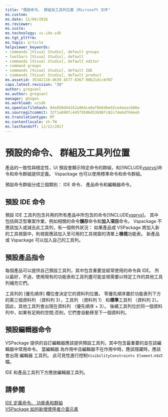 ```yaml
---
title: "預設命令、 群組及工具列位置 |Microsoft 文件"
ms.custom: 
ms.date: 11/04/2016
ms.reviewer: 
ms.suite: 
ms.technology: vs-ide-sdk
ms.tgt_pltfrm: 
ms.topic: article
helpviewer_keywords:
- commands [Visual Studio], default groups
- toolbars [Visual Studio], default
- commands [Visual Studio], default editor
- command groups
- commands [Visual Studio], default IDE
- commands [Visual Studio], default product
ms.assetid: 35342110-d639-4577-8367-00b21dcc6f07
caps.latest.revision: "30"
author: gregvanl
ms.author: gregvanl
manager: ghogen
ms.workload: vssdk
ms.openlocfilehash: 84e850d44162a964ce6ef8b64be92ce4eeacb86e
ms.sourcegitcommit: 32f1a690fc445f9586d53698fc82c7debd784eeb
ms.translationtype: MT
ms.contentlocale: zh-TW
ms.lasthandoff: 12/22/2017
---
```

# <a name="default-command-group-and-toolbar-placement"></a>預設的命令、 群組及工具列位置
產品的一致性與穩定性，UI 預設會顯示特定命令的群組，和[!INCLUDE[vsprvs](../../code-quality/includes/vsprvs_md.md)]命令和命令群組提供定義。 Vspackage 也可以使用標準命令和命令群組。  
  
 預設命令群組分成三個類別： IDE 命令、 產品命令和編輯器命令。  
  
## <a name="default-ide-commands"></a>預設 IDE 命令  
 預設 IDE 工具列包含共用的所有產品中所包含的命令[!INCLUDE[vsprvs](../../code-quality/includes/vsprvs_md.md)]。 其中包括與泛型專案作業，例如相關的命令**儲存**命令和**加入項目**命令。 Vspackage 不應該加入或減去此工具列，有一個例外狀況： 如果產品或 VSPackage 將加入新的工具視窗中，則視窗應該加入至可用的工具視窗的清單上**檢視**功能表。 新產品或 Vspackage 可以加入自己的工具列。  
  
## <a name="default-product-commands"></a>預設產品指令  
 每個產品可以提供自己預設工具列，其中包含重要並經常使用的命令與 IDE。 所以最好，不過，使用現有的功能表和工具列盡可能並視需要以特定工作的其他工具列補充它們。  
  
 工具列的 [優先順序] 欄位會決定它的資料列位置。 零優先順序置於功能表列下方的第三個資料列 （資料列 3），工具列 （資料列 1） 和**標準**工具列 （資料列 2）。 因此，其他工具列會出現在資料列 （優先順序 + 3）。 後續工具列位於同一個資料列中，如果有足夠的空間;否則，它們會自動移至下一個資料列。  
  
## <a name="default-editor-commands"></a>預設編輯器命令  
 VSPackage 提供的自訂編輯器應該提供預設工具列，其中包含最重要的並在該編輯器中常用命令。 當編輯器 為作用中且編輯器不在作用中時，應該隱藏時，應該會出現 編輯器 工具列。 此可見性進行控制`VisibilityConstraints Element`.vsct 檔。  
  
 IDE 和產品工具列下方應放編輯器工具列。  
  
## <a name="see-also"></a>請參閱  
 [IDE 定義命令、 功能表和群組](../../extensibility/internals/ide-defined-commands-menus-and-groups.md)   
 [VSPackage 如何新增使用者介面元素](../../extensibility/internals/how-vspackages-add-user-interface-elements.md)
